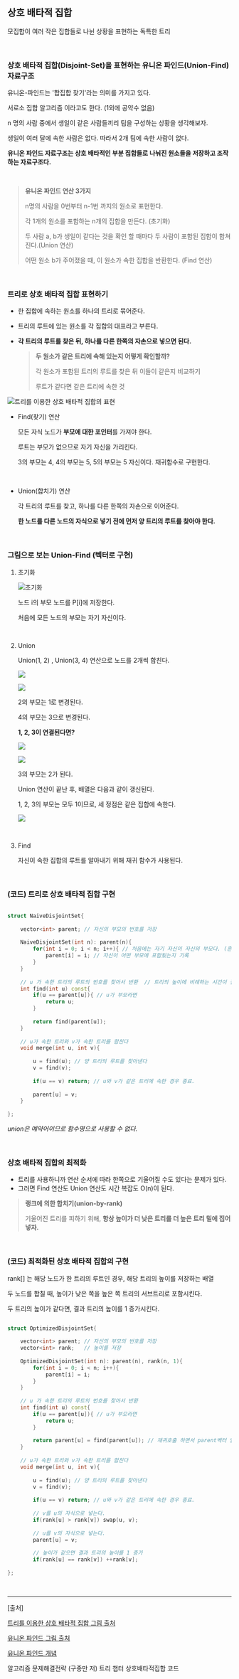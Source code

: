 ## 상호 배타적 집합 

모집합이 여러 작은 집합들로 나뉜 상황을 표현하는 독특한 트리

</br>

### 상호 배타적 집합(Disjoint-Set)을 표현하는 유니온 파인드(Union-Find) 자료구조

유니온-파인드는 '합집합 찾기'라는 의미를 가지고 있다. 

서로소 집합 알고리즘 이라고도 한다. (1외에 공약수 없음)

n 명의 사람 중에서 생일이 같은 사람들끼리 팀을 구성하는 상황을 생각해보자.

생일이 여러 달에 속한 사람은 없다. 따라서 2개 팀에 속한 사람이 없다. 

**유니온 파인드 자료구조는 상호 배타적인 부분 집합들로 나눠진 원소들을 저장하고 조작하는 자료구조다.**

</br>

> **유니온 파인드 연산 3가지**
>
> n명의 사람을 0번부터 n-1번 까지의 원소로 표현한다. 
>
> 각 1개의 원소를 포함하는 n개의 집합을 만든다. (초기화)
>
> 두 사람 a, b가 생일이 같다는 것을 확인 할 때마다 두 사람이 포함된 집합이 합쳐진다.(Union 연산)
>
> 어떤 원소 b가 주어졌을 때, 이 원소가 속한 집합을 반환한다. (Find 연산)

</br>

### 트리로 상호 배타적 집합 표현하기

* 한 집합에 속하는 원소를 하나의 트리로 묶어준다. 

* 트리의 루트에 있는 원소를 각 집합의 대표라고 부른다.

* **각 트리의 루트를 찾은 뒤, 하나를 다른 한쪽의 자손으로 넣으면 된다.** 

  > **두 원소가 같은 트리에 속해 있는지 어떻게 확인할까?**
  >
  > 각 원소가 포함된 트리의 루트를 찾은 뒤 이들이 같은지 비교하기
  >
  > 루트가 같다면 같은 트리에 속한 것

![트리를 이용한 상호 배타적 집합의 표현](https://beenpow.github.io/img/2019-12-31-Jongman-ch25-1-1.png)

* Find(찾기) 연산

  모든 자식 노드가 **부모에 대한 포인터**를 가져야 한다.

  루트는 부모가 없으므로 자기 자신을 가리킨다.

  3의 부모는 4, 4의 부모는 5, 5의 부모는 5 자신이다. 재귀함수로 구현한다. 

  </br>

* Union(합치기) 연산

  각 트리의 루트를 찾고, 하나를 다른 한쪽의 자손으로 이어준다.

  **한 노드를 다른 노드의 자식으로 넣기 전에 먼저 양 트리의 루트를 찾아야 한다.**

</br>

### 그림으로 보는 Union-Find (벡터로 구현)

1. 초기화

   ![초기화](https://t1.daumcdn.net/cfile/tistory/99483E355ADEE80C0B) 

   노드 i의 부모 노드를 P[i]에 저장한다.

   처음에 모든 노드의 부모는 자기 자신이다.

   </br>

2. Union

   Union(1, 2) , Union(3, 4) 연산으로 노드를 2개씩 합친다. 

   ![](https://t1.daumcdn.net/cfile/tistory/99C095335ADEEACA29)

   ![](https://t1.daumcdn.net/cfile/tistory/99C0093A5ADEEAAE28)

   2의 부모는 1로 변경된다. 

   4의 부모는 3으로 변경된다. 

   **1, 2, 3이 연결된다면?**

   ![](https://t1.daumcdn.net/cfile/tistory/999FFA375ADEEBFA09)

   ![](https://t1.daumcdn.net/cfile/tistory/9909CC455ADEEC6228)

   3의 부모는 2가 된다. 

   Union 연산이 끝난 후, 배열은 다음과 같이 갱신된다.

   1, 2, 3의 부모는 모두 1이므로, 세 정점은 같은 집합에 속한다. 

   ![](https://t1.daumcdn.net/cfile/tistory/9998A7435ADEED1733)

   

   </br>

3. Find

   자신이 속한 집합의 루트를 알아내기 위해 재귀 함수가 사용된다. 

</br>

### (코드) 트리로 상호 배타적 집합 구현

```c++
 
struct NaiveDisjointSet{
	
	vector<int> parent; // 자신의 부모의 번호를 저장  
	
	NaiveDisjointSet(int n): parent(n){
		for(int i = 0; i < n; i++){ // 처음에는 자기 자신이 자신의 부모다. (혼자니까)
			parent[i] = i; // 자신이 어떤 부모에 포함됬는지 기록 
		}
	} 
	
	// u 가 속한 트리의 루트의 번호를 찾아서 반환  // 트리의 높이에 비례하는 시간이 걸린다
	int find(int u) const{
		if(u == parent[u]){ // u가 부모라면 
			return u;
		}
		
		return find(parent[u]);
	} 
	
	// u가 속한 트리와 v가 속한 트리를 합친다  
	void merge(int u, int v){
	
		u = find(u); // 양 트리의 루트를 찾아낸다 
		v = find(v);
				
		if(u == v) return; // u와 v가 같은 트리에 속한 경우 종료. 
		
		parent[u] = v; 
	} 
	
}; 
```

*union은 예약어이므로 함수명으로 사용할 수 없다.*

</br>

### 상호 배타적 집합의 최적화 

* 트리를 사용하니까 연산 순서에 따라 한쪽으로 기울어질 수도 있다는 문제가 있다. 
* 그러면 Find 연산도 Union 연산도 시간 복잡도 O(n)이 된다.  

> **랭크에 의한 합치기(union-by-rank)**
>
> 기울어진 트리를 피하기 위해, **항상 높이가 더 낮은 트리를 더 높은 트리 밑에 집어넣자.**

</br>

### (코드) 최적화된 상호 배타적 집합의 구현 

rank[] 는 해당 노드가 한 트리의 루트인 경우, 해당 트리의 높이를 저장하는 배열 

두 노드를 합칠 때, 높이가 낮은 쪽을 높은 쪽 트리의 서브트리로 포함시킨다. 

두 트리의 높이가 같다면, 결과 트리의 높이를 1 증가시킨다. 

```c++

struct OptimizedDisjointSet{
	
	vector<int> parent; // 자신의 부모의 번호를 저장  
	vector<int> rank;   // 높이를 저장  
	
	OptimizedDisjointSet(int n): parent(n), rank(n, 1){
		for(int i = 0; i < n; i++){
			parent[i] = i;
		}
	} 
	
	// u 가 속한 트리의 루트의 번호를 찾아서 반환 
	int find(int u) const{
		if(u == parent[u]){ // u가 부모라면 
			return u;
		}
		
		return parent[u] = find(parent[u]); // 재귀호출 하면서 parent벡터 업데이트
	} 
	
	// u가 속한 트리와 v가 속한 트리를 합친다  
	void merge(int u, int v){
	
		u = find(u); // 양 트리의 루트를 찾아낸다 
		v = find(v);
				
		if(u == v) return; // u와 v가 같은 트리에 속한 경우 종료. 
		
		// v를 u의 자식으로 넣는다. 
		if(rank[u] > rank[v]) swap(u, v); 
		
		// u를 v의 자식으로 넣는다. 
		parent[u] = v; 
		
		// 높이가 같으면 결과 트리의 높이를 1 증가 
		if(rank[u] == rank[v]) ++rank[v];  
	
}; 

```

</br>



------

[출처]

[트리를 이용한 상호 배타적 집합 그림 출처](https://beenpow.github.io/jongman/2019/12/31/Jongman-ch25-1/)

[유니온 파인드 그림 출처](https://brenden.tistory.com/33)

[유니온 파인드 개념](https://www.crocus.co.kr/683)

알고리즘 문제해결전략 (구종만 저) 트리 챕터 상호배타적집합 코드 